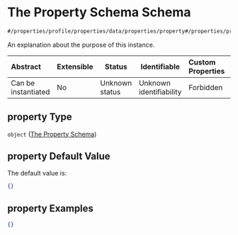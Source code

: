 # The Property Schema Schema

```txt
#/properties/profile/properties/data/properties/property#/properties/profile/properties/data/properties/property
```

An explanation about the purpose of this instance.


| Abstract            | Extensible | Status         | Identifiable            | Custom Properties | Additional Properties | Access Restrictions | Defined In                                                                                          |
| :------------------ | ---------- | -------------- | ----------------------- | :---------------- | --------------------- | ------------------- | --------------------------------------------------------------------------------------------------- |
| Can be instantiated | No         | Unknown status | Unknown identifiability | Forbidden         | Allowed               | none                | [policy_transaction.schema.json\*](../../out/policy_transaction.schema.json "open original schema") |

## property Type

`object` ([The Property Schema](policy_transaction-properties-the-profile-schema-properties-the-data-schema-properties-the-property-schema.md))

## property Default Value

The default value is:

```json
{}
```

## property Examples

```json
{}
```
